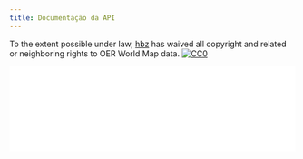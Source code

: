 ```yaml
---
title: Documentação da API
---
```


<p xmlns:dct="http://purl.org/dc/terms/">
  To the extent possible under law, <a rel="dct:publisher"
     href="https://www.hbz-nrw.de/"> <span property="dct:title">hbz</span></a> has waived all copyright and related or neighboring rights to <span property="dct:title">OER World Map data</span>. <a rel="license"
     href="http://creativecommons.org/publicdomain/zero/1.0/"> <img src="http://i.creativecommons.org/p/zero/1.0/88x31.png" style="border-style: none;" alt="CC0" /> </a>
</p> <iframe enable-annotation src="/resource/urn:uuid:29056e88-727b-407e-b00a-16df279ac506.json?disposition=inline" style="border: 0; width: 100%;" onload="this.style.height=this.contentDocument.body.scrollHeight +'px';"></iframe>

<script type="application/json" class="js-hypothesis-config">
  {
    "openSidebar": true
  }
</script>

<script async src="https://hypothes.is/embed.js"></script>
